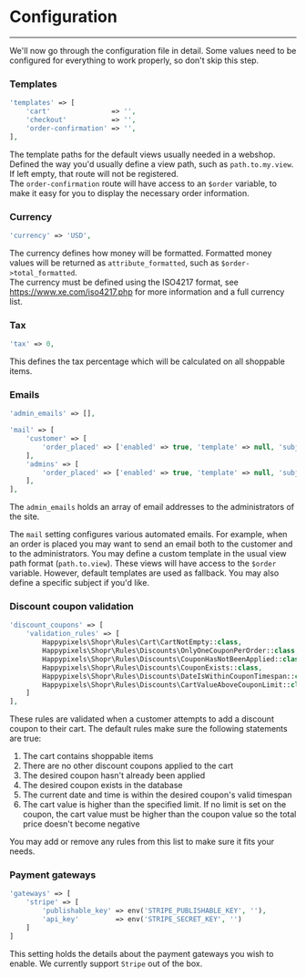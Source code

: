 # Configuration

---

<a name="section-1"></a>

We'll now go through the configuration file in detail. Some values need to be configured for everything to work properly, so don't skip this step.

### Templates
```php
'templates' => [
    'cart'               => '',
    'checkout'           => '',
    'order-confirmation' => '',
],
```
The template paths for the default views usually needed in a webshop. Defined the way you'd usually define a view path, such as `path.to.my.view`. If left empty, that route will not be registered.  
The `order-confirmation` route will have access to an `$order` variable, to make it easy for you to display the necessary order information.

### Currency
```php
'currency' => 'USD',
```
The currency defines how money will be formatted. Formatted money values will be returned as `attribute_formatted`, such as `$order->total_formatted`.  
The currency must be defined using the ISO4217 format, see https://www.xe.com/iso4217.php for more information and a full currency list.

### Tax
```php
'tax' => 0,
```
This defines the tax percentage which will be calculated on all shoppable items.

### Emails
```php
'admin_emails' => [],

'mail' => [
    'customer' => [
        'order_placed' => ['enabled' => true, 'template' => null, 'subject' => null],
    ],
    'admins' => [
        'order_placed' => ['enabled' => true, 'template' => null, 'subject' => null],
    ],
],
```
The `admin_emails` holds an array of email addresses to the administrators of the site.

The `mail` setting configures various automated emails. For example, when an order is placed you may want to send an email both to the customer and to the administrators.
You may define a custom template in the usual view path format (`path.to.view`). These views will have access to the `$order` variable. However, default templates are used as fallback. You may also define a specific subject if you'd like. 

### Discount coupon validation
```php
'discount_coupons' => [
    'validation_rules' => [
        Happypixels\Shopr\Rules\Cart\CartNotEmpty::class,
        Happypixels\Shopr\Rules\Discounts\OnlyOneCouponPerOrder::class,
        Happypixels\Shopr\Rules\Discounts\CouponHasNotBeenApplied::class,
        Happypixels\Shopr\Rules\Discounts\CouponExists::class,
        Happypixels\Shopr\Rules\Discounts\DateIsWithinCouponTimespan::class,
        Happypixels\Shopr\Rules\Discounts\CartValueAboveCouponLimit::class
    ]
],
```
These rules are validated when a customer attempts to add a discount coupon to their cart. The default rules make sure the following statements are true:
1. The cart contains shoppable items
2. There are no other discount coupons applied to the cart
3. The desired coupon hasn't already been applied
4. The desired coupon exists in the database
5. The current date and time is within the desired coupon's valid timespan
6. The cart value is higher than the specified limit. If no limit is set on the coupon, the cart value must be higher than the coupon value so the total price doesn't become negative

You may add or remove any rules from this list to make sure it fits your needs.

### Payment gateways
```php
'gateways' => [
    'stripe' => [
        'publishable_key' => env('STRIPE_PUBLISHABLE_KEY', ''),
        'api_key'         => env('STRIPE_SECRET_KEY', '')
    ]
]
```
This setting holds the details about the payment gateways you wish to enable. We currently support `Stripe` out of the box.
